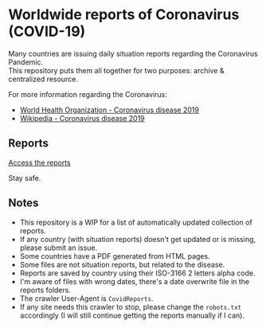 # Worldwide reports of Coronavirus (COVID-19)

Many countries are issuing daily situation reports regarding the Coronavirus Pandemic.  
This repository puts them all together for two purposes: archive & centralized resource.

For more information regarding the Coronavirus:

* [World Health Organization - Coronavirus disease 2019](https://www.who.int/emergencies/diseases/novel-coronavirus-2019)
* [Wikipedia - Coronavirus disease 2019](https://en.wikipedia.org/wiki/Coronavirus_disease_2019)

## Reports

[Access the reports](reports/README.md)

Stay safe.

## Notes

* This repository is a WIP for a list of automatically updated collection of reports.
* If any country (with situation reports) doesn't get updated or is missing, please submit an issue.
* Some countries have a PDF generated from HTML pages.
* Some files are not situation reports, but related to the disease.
* Reports are saved by country using their ISO-3166 2 letters alpha code.
* I'm aware of files with wrong dates, there's a date overwrite file in the reports folders.
* The crawler User-Agent is `CovidReports`.
* If any site needs this crawler to stop, please change the `robots.txt` accordingly (I will still continue getting the reports manually if I can).

